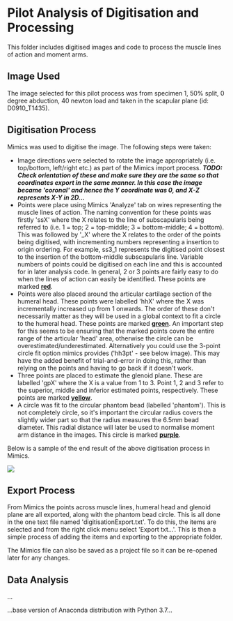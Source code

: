 # Pilot Analysis of Digitisation and Processing

This folder includes digitised images and code to process the muscle lines of action and moment arms.

## Image Used

The image selected for this pilot process was from specimen 1, 50% split, 0 degree abduction, 40 newton load and taken in the scapular plane (id: D0910_T1435).

## Digitisation Process

Mimics was used to digitise the image. The following steps were taken:

- Image directions were selected to rotate the image appropriately (i.e. top/bottom, left/right etc.) as part of the Mimics import process. ***TODO: Check orientation of these and make sure they are the same so that coordinates export in the same manner. In this case the image became 'coronal' and hence the Y coordinate was 0, and X-Z represents X-Y in 2D...***
- Points were place using Mimics 'Analyze' tab on wires representing the muscle lines of action. The naming convention for these points was firstly 'ssX' where the X relates to the line of subscapularis being referred to (i.e. 1 = top; 2 = top-middle; 3 = bottom-middle; 4 = bottom). This was followed by '_X' where the X relates to the order of the points being digitised, with incrementing numbers representing a insertion to origin ordering. For example, ss3_1 represents the digitised point closest to the insertion of the bottom-middle subscapularis line. Variable numbers of points could be digitised on each line and this is accounted for in later analysis code. In general, 2 or 3 points are fairly easy to do when the lines of action can easily be identified. These points are marked **<u>red</u>**.
- Points were also placed around the articular cartilage section of the humeral head. These points were labelled 'hhX' where the X was incrementally increased up from 1 onwards. The order of these don't necessarily matter as they will be used in a global context to fit a circle to the humeral head. These points are marked **<u>green</u>**. An important step for this seems to be ensuring that the marked points covre the entire range of the articular 'head' area, otherwise the circle can be overestimated/underestimated. Alternatively you could use the 3-point circle fit option mimics provides ('hh3pt' - see below image). This may have the added benefit of trial-and-error in doing this, rather than relying on the points and having to go back if it doesn't work.
- Three points are placed to estimate the glenoid plane. These are labelled 'gpX' where the X is a value from 1 to 3. Point 1, 2 and 3 refer to the superior, middle and inferior estimated points, respectively. These points are marked **<u>yellow</u>**.
- A circle was fit to the circular phantom bead (labelled 'phantom'). This is not completely circle, so it's important the circular radius covers the slightly wider part so that the radius measures the 6.5mm bead diameter. This radial distance will later be used to normalise moment arm distance in the images. This circle is marked **<u>purple</u>**.

Below is a sample of the end result of the above digitisation process in Mimics.

![](sampleDigitisation.bmp)

## Export Process

From Mimics the points across muscle lines, humeral head and glenoid plane are all exported, along with the phantom bead circle. This is all done in the one text file named 'digitisationExport.txt'. To do this, the items are selected and from the right click menu select 'Export txt...'. This is then a simple process of adding the items and exporting to the appropriate folder.

The Mimics file can also be saved as a project file so it can be re-opened later for any changes.

## Data Analysis

...

...base version of Anaconda distribution with Python 3.7...